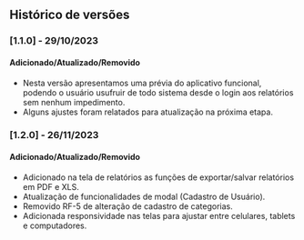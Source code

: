 ## Histórico de versões

### [1.1.0] - 29/10/2023
#### Adicionado/Atualizado/Removido
- Nesta versão apresentamos uma prévia do aplicativo funcional, podendo o usuário usufruir de todo sistema desde o login aos relatórios sem nenhum impedimento.
- Alguns ajustes foram relatados para atualização na próxima etapa.

### [1.2.0] - 26/11/2023
#### Adicionado/Atualizado/Removido
- Adicionado na tela de relatórios as funções de exportar/salvar relatórios em PDF e XLS.
- Atualização de funcionalidades de modal (Cadastro de Usuário).
- Removido RF-5 de alteração de cadastro de categorias.
- Adicionada responsividade nas telas para ajustar entre celulares, tablets e computadores.
